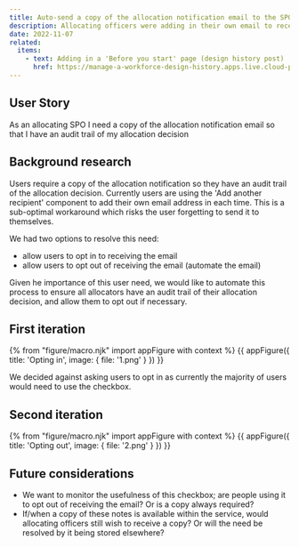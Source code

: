 ```yaml
---
title: Auto-send a copy of the allocation notification email to the SPO (allocator)
description: Allocating officers were adding in their own email to receive a copy of their allocation notes
date: 2022-11-07
related:
  items:
    - text: Adding in a 'Before you start' page (design history post)
      href: https://manage-a-workforce-design-history.apps.live.cloud-platform.service.justice.gov.uk/research-changes-Aug22/
---
```


## User Story

As an allocating SPO I need a copy of the allocation notification email so that I have an audit trail of my allocation decision

## Background research

Users require a copy of the allocation notification so they have an audit trail of the allocation decision. Currently users are using the 'Add another recipient' component to add their own email address in each time. This is a sub-optimal workaround which risks the user forgetting to send it to themselves.

We had two options to resolve this need:
- allow users to opt in to receiving the email
- allow users to opt out of receiving the email (automate the email)

Given he importance of this user need, we would like to automate this process to ensure all allocators have an audit trail of their allocation decision, and allow them to opt out if necessary. 

## First iteration

{% from "figure/macro.njk" import appFigure with context %}
{{ appFigure({
  title: 'Opting in',
  image: {
    file: '1.png'
  }
}) }}

We decided against asking users to opt in as currently the majority of users would need to use the checkbox.

## Second iteration

{% from "figure/macro.njk" import appFigure with context %}
{{ appFigure({
  title: 'Opting out',
  image: {
    file: '2.png'
  }
}) }}

## Future considerations

- We want to monitor the usefulness of this checkbox; are people using it to opt out of receiving the email? Or is a copy always required?
- If/when a copy of these notes is available within the service, would allocating officers still wish to receive a copy? Or will the need be resolved by it being stored elsewhere?